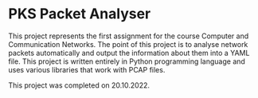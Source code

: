 # PKS Packet Analyser

This project represents the first assignment for the course Computer and Communication Networks. The point of this project is to analyse network packets automatically and output the information about them into a YAML file. This project is written entirely in Python programming language and uses various libraries that work with PCAP files.

This project was completed on 20.10.2022.
